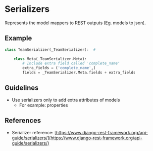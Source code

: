 # Serializers

Represents the model mappers to REST outputs (Eg. models to json).


## Example

```python
class TeamSerializer(_TeamSerializer):  #
    
    class Meta(_TeamSerializer.Meta):
        # Include extra field called 'complete_name'
        extra_fields = ('complete_name',)
        fields = _TeamSerializer.Meta.fields + extra_fields
```

## Guidelines

-   Use serializers only to add extra attributes of models
    -   For example: properties

## References

-   Serializer reference: [https://www.django-rest-framework.org/api-guide/serializers/](https://www.django-rest-framework.org/api-guide/serializers/)
